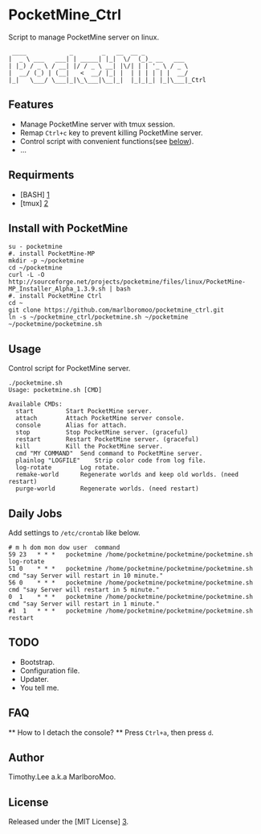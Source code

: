 # PocketMine_Ctrl
Script to manage PocketMine server on linux.
```
 ____            _        _   __  __ _            
|  _ \ ___   ___| | _____| |_|  \/  (_)_ __   ___ 
| |_) / _ \ / __| |/ / _ \ __| |\/| | | '_ \ / _ \
|  __/ (_) | (__|   <  __/ |_| |  | | | | | |  __/
|_|   \___/ \___|_|\_\___|\__|_|  |_|_|_| |_|\___|_Ctrl

```
## Features
 - Manage PocketMine server with tmux session.
 - Remap `Ctrl+c` key to prevent killing PocketMine server.
 - Control script with convenient functions(see [below](#usage)).
 - ...

## Requirments 
 - [BASH] [1]
 - [tmux] [2]

## Install with PocketMine
```
su - pocketmine
#. install PocketMine-MP
mkdir -p ~/pocketmine
cd ~/pocketmine
curl -L -O http://sourceforge.net/projects/pocketmine/files/linux/PocketMine-MP_Installer_Alpha_1.3.9.sh | bash
#. install PocketMine Ctrl
cd ~
git clone https://github.com/marlboromoo/pocketmine_ctrl.git
ln -s ~/pocketmine_ctrl/pocketmine.sh ~/pocketmine
~/pocketmine/pocketmine.sh
```

## Usage
Control script for PocketMine server.
```
./pocketmine.sh 
Usage: pocketmine.sh [CMD]

Available CMDs:
  start			Start PocketMine server.
  attach		Attach PocketMine server console.
  console		Alias for attach.
  stop			Stop PocketMine server. (graceful)
  restart		Restart PocketMine server. (graceful)
  kill			Kill the PocketMine server.
  cmd "MY COMMAND"	Send command to PocketMine server.
  plainlog "LOGFILE"	Strip color code from log file.
  log-rotate		Log rotate.
  remake-world		Regenerate worlds and keep old worlds. (need restart)
  purge-world		Regenerate worlds. (need restart)

```

## Daily Jobs
Add settings to `/etc/crontab` like below.
```
# m h dom mon dow user	command
59 23	* * *   pocketmine /home/pocketmine/pocketmine/pocketmine.sh log-rotate
51 0	* * *   pocketmine /home/pocketmine/pocketmine/pocketmine.sh cmd "say Server will restart in 10 minute."
56 0	* * *   pocketmine /home/pocketmine/pocketmine/pocketmine.sh cmd "say Server will restart in 5 minute."
0  1	* * *   pocketmine /home/pocketmine/pocketmine/pocketmine.sh cmd "say Server will restart in 1 minute."
#1  1	* * *   pocketmine /home/pocketmine/pocketmine/pocketmine.sh restart
```

## TODO
 - Bootstrap.
 - Configuration file.
 - Updater.
 - You tell me.

## FAQ
** How to I detach the console? **
Press `Ctrl+a`, then press `d`.

## Author
Timothy.Lee a.k.a MarlboroMoo.

## License
Released under the [MIT License] [3].

  [1]: http://tiswww.case.edu/php/chet/bash/bashtop.html "BASH"
  [2]: http://tmux.sourceforge.net/ "tmux"
  [3]: http://opensource.org/licenses/MIT   "MIT License"

